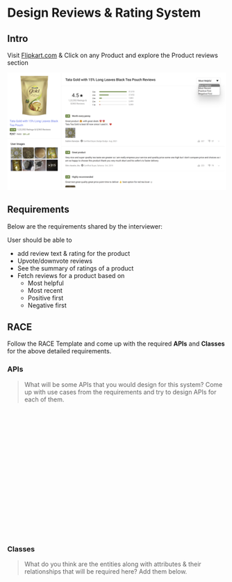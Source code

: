# Design Reviews & Rating System

## Intro

Visit [Flipkart.com](flipkart.com)
& Click on any Product and explore the Product reviews section

![image](image.png)

## Requirements

Below are the requirements shared by the interviewer:

User should be able to

- add review text & rating for the product
- Upvote/downvote reviews
- See the summary of ratings of a product
- Fetch reviews for a product based on
  - Most helpful
  - Most recent
  - Positive first
  - Negative first

## RACE

Follow the RACE Template and come up with the required **APIs** and **Classes** for the above detailed requirements.

### APIs

> What will be some APIs that you would design for this system? Come up with use cases from the requirements and try to design APIs for each of them.

```

















‎

```

### Classes

> What do you think are the entities along with attributes & their relationships that will be required here? Add them below.

```

















‎
```
